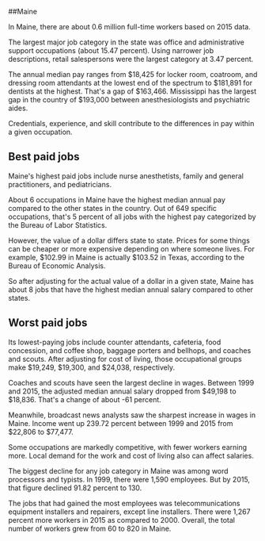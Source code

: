 

##Maine

In Maine, there are about 0.6 million full-time workers based on 2015 data.

The largest major job category in the state was <span class='occ_title_em state'>office and administrative support occupations</span> (about 15.47 percent). Using narrower job descriptions, <span class='occ_title_em state'>retail salespersons</span> were the largest category at 3.47 percent.
               
The annual median pay ranges from $18,425 for <span class='occ_title_em state'>locker room, coatroom, and dressing room attendants</span> at the lowest end of the spectrum to  $181,891 for <span class='occ_title_em state'>dentists</span> at the highest. That's a gap of $163,466. Mississippi has the largest gap in the country of $193,000 between <span class='occ_title_em state'>anesthesiologists and psychiatric aides</span>.
          
Credentials, experience, and skill contribute to the differences in pay within a given occupation.

## Best paid jobs
Maine's highest paid jobs include <span class='occ_title_em state'>nurse anesthetists, family and general practitioners</span>, and <span class='occ_title_em state'>pediatricians</span>.
               
About 6 occupations in Maine have the highest median annual pay compared to the other states in the country. Out of 649 specific occupations, that's 5 percent of all jobs with the highest pay categorized by the Bureau of Labor Statistics.
               
However, the value of a dollar differs state to state. Prices for some things can be cheaper or more expensive depending on where someone lives. For example, $102.99 in Maine is actually $103.52 in Texas, according to the Bureau of Economic Analysis.
               
So after adjusting for the actual value of a dollar in a given state, Maine has about 8 jobs that have the highest median annual salary compared to other states.
               
## Worst paid jobs

Its lowest-paying jobs include <span class='occ_title_em state'>counter attendants, cafeteria, food concession, and coffee shop</span>, <span class='occ_title_em state'>baggage porters and bellhops</span>, and <span class='occ_title_em state'>coaches and scouts</span>. After adjusting for cost of living, those occupational groups make $19,249,  $19,300, and  $24,038, respectively.
               
<span class='occ_title_em state'>Coaches and scouts</span> have seen the largest decline in wages. Between 1999 and 2015, the adjusted median annual salary dropped from $49,198 to $18,836. That's a change of about -61 percent.
               
Meanwhile, <span class='occ_title_em state'>broadcast news analysts</span> saw the sharpest increase in wages in Maine. Income went up 239.72 percent between 1999 and 2015 from $22,806 to $77,477.

Some occupations are markedly competitive, with fewer workers earning more. Local demand for the work and cost of living also can affect salaries.

            
The biggest decline for any job category in Maine was among <span class='occ_title_em state'>word processors and typists</span>. In 1999, there were 1,590 employees. But by 2015, that figure declined 91.82 percent to 130. 
               
The jobs that had gained the most employees was telecommunications equipment installers and repairers, except line installers. There were 1,267 percent more workers in 2015 as compared to 2000. Overall, the total number of workers grew from 60 to 820 in Maine.
